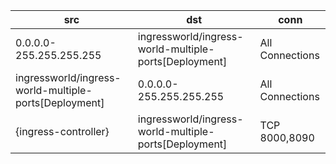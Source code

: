 | src | dst | conn |
|-----|-----|------|
| 0.0.0.0-255.255.255.255 | ingressworld/ingress-world-multiple-ports[Deployment] | All Connections |
| ingressworld/ingress-world-multiple-ports[Deployment] | 0.0.0.0-255.255.255.255 | All Connections |
| {ingress-controller} | ingressworld/ingress-world-multiple-ports[Deployment] | TCP 8000,8090 |
